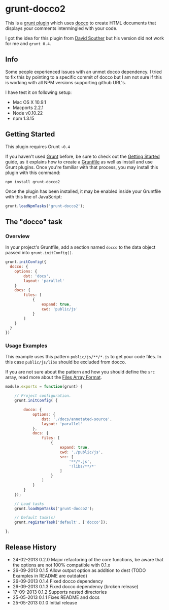 # grunt-docco2

This is a [grunt plugin](http://gruntjs.com/plugins) which uses [docco](http://jashkenas.github.io/docco/) to create
HTML documents that displays your comments intermingled with your code.

I got the idea for this plugin from [David Souther](https://github.com/DavidSouther/grunt-docco) but his version did
not work for me and `grunt 0.4`.

## Info

Some people experienced issues with an unmet docco dependency. I tried to fix this by pointing to a specific commit
of docco but I am not sure if this is working with all NPM versions supporting github URL's.

I have test it on following setup:
- Mac OS X 10.9.1
- Macports 2.2.1
- Node v0.10.22
- npm 1.3.15

## Getting Started

This plugin requires Grunt `~0.4`

If you haven't used [Grunt](http://gruntjs.com/) before, be sure to check out the [Getting Started](http://gruntjs.com/getting-started)
guide, as it explains how to create a [Gruntfile](http://gruntjs.com/sample-gruntfile) as well as install and use Grunt
plugins.
Once you're familiar with that process, you may install this plugin with this command:

```shell
npm install grunt-docco2
```

Once the plugin has been installed, it may be enabled inside your Gruntfile with this line of JavaScript:

```js
grunt.loadNpmTasks('grunt-docco2');
```

## The "docco" task

### Overview
In your project's Gruntfile, add a section named `docco` to the data object passed into `grunt.initConfig()`.

```js
grunt.initConfig({
  docco: {
    options: {
        dst: 'docs',
        layout: 'parallel'
    }
    docs: {
        files: [
            {
                expand: true,
                cwd: 'public/js'
            }
        ]
    }
  }
})
```

### Usage Examples

This example uses this pattern `public/js/**/*.js` to get your code files.
In this case `public/js/libs` should be excluded from docco.

If you are not sure about the pattern and how you should define the `src` array, read more about the
[Files Array Format](http://gruntjs.com/configuring-tasks#files-array-format).

```js
module.exports = function(grunt) {

    // Project configuration.
    grunt.initConfig( {

        docco: {
            options: {
                dst: './docs/annotated-source',
                layout: 'parallel'
            },
            docs: {
                files: [
                    {
                        expand: true,
                        cwd: './public/js',
                        src: [
                            '**/*.js',
                            '!libs/**/*'
                        ]
                    }
                ]
            }
        }
    });

    // Load tasks
    grunt.loadNpmTasks('grunt-docco2');

    // Default task(s)
    grunt.registerTask('default', ['docco']);

};
```

## Release History
* 24-02-2013        0.2.0   Major refactoring of the core functions, be aware that the options are not 100% compatible with 0.1.x
* 26-09-2013        0.1.5   Allow output option as addition to dest (TODO Examples in README are outdated)
* 26-09-2013        0.1.4   Fixed docco dependency
* 26-09-2013        0.1.3   Fixed docco dependency (broken release)
* 17-09-2013        0.1.2   Supports nested directories
* 25-05-2013        0.1.1   Fixes README and docs
* 25-05-2013        0.1.0   Initial release
